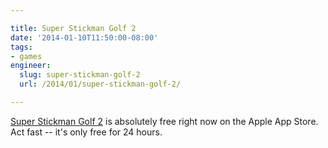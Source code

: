 ```yaml
---

title: Super Stickman Golf 2
date: '2014-01-10T11:50:00-08:00'
tags:
- games
engineer:
  slug: super-stickman-golf-2
  url: /2014/01/super-stickman-golf-2/

---
```


[Super Stickman Golf 2][1] is absolutely free right now on the Apple App Store. Act fast -- it's only free for 24 hours.

[1]: https://itunes.apple.com/us/app/super-stickman-golf-2/id585259203?mt=8&ign-mpt=uo%3D2
